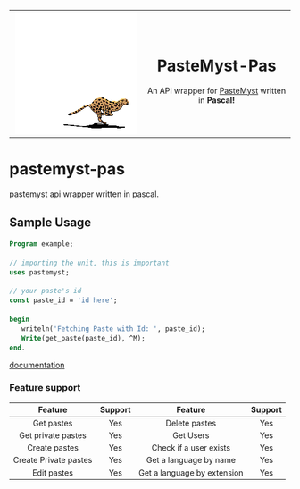 <table>
  <tr>
    <td align="center" width="30%">
      <img src="./.github/icon.gif">
    </td>
    <td align="center" width="30%">

# PasteMyst-Pas

An API wrapper for [PasteMyst](https://paste.myst.rs/) written in **Pascal!**

  </tr>
</table>

# pastemyst-pas
pastemyst api wrapper written in pascal.

## Sample Usage
```pas
Program example;

// importing the unit, this is important
uses pastemyst;

// your paste's id
const paste_id = 'id here';

begin
   writeln('Fetching Paste with Id: ', paste_id);
   Write(get_paste(paste_id), ^M);
end.
```
[documentation](https://billyeatcookies.gitbook.io/pastemyst-pas/)
### Feature support
| Feature | Support | Feature | Support |
| :-----------: | :-----------: | :----------: | :----------: |
| Get pastes | Yes | Delete pastes | Yes | 
| Get private pastes | Yes | Get Users | Yes |
| Create pastes | Yes | Check if a user exists | Yes | 
| Create Private pastes | Yes | Get a language by name | Yes | 
| Edit pastes | Yes | Get a language by extension | Yes |
